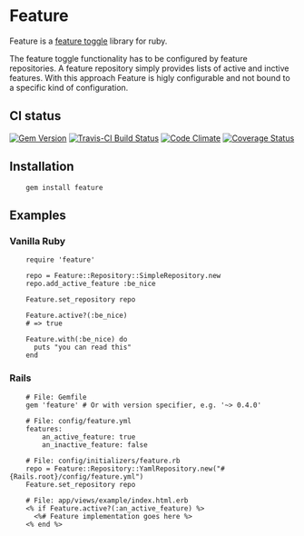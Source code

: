 # Feature

Feature is a [feature toggle](http://martinfowler.com/bliki/FeatureToggle.html) library for ruby.

The feature toggle functionality has to be configured by feature repositories. A feature repository simply provides lists of active and inctive features.
With this approach Feature is higly configurable and not bound to a specific kind of configuration.

## CI status

[![Gem Version](https://badge.fury.io/rb/feature.png)](https://rubygems.org/gems/feature)
[![Travis-CI Build Status](https://travis-ci.org/mgsnova/feature.png)](https://travis-ci.org/mgsnova/feature)
[![Code Climate](https://codeclimate.com/github/mgsnova/feature.png)](https://codeclimate.com/github/mgsnova/feature)
[![Coverage Status](https://coveralls.io/repos/mgsnova/feature/badge.png)](https://coveralls.io/r/mgsnova/feature)

## Installation

        gem install feature

## Examples

### Vanilla Ruby

        require 'feature'

        repo = Feature::Repository::SimpleRepository.new
        repo.add_active_feature :be_nice

        Feature.set_repository repo

        Feature.active?(:be_nice)
        # => true

        Feature.with(:be_nice) do
          puts "you can read this"
        end

### Rails

        # File: Gemfile
        gem 'feature' # Or with version specifier, e.g. '~> 0.4.0'

        # File: config/feature.yml
        features:
            an_active_feature: true
            an_inactive_feature: false

        # File: config/initializers/feature.rb
        repo = Feature::Repository::YamlRepository.new("#{Rails.root}/config/feature.yml")
        Feature.set_repository repo

        # File: app/views/example/index.html.erb
        <% if Feature.active?(:an_active_feature) %>
          <%# Feature implementation goes here %>
        <% end %>
